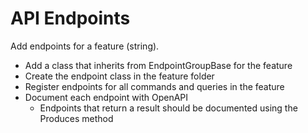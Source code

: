 # API Endpoints

Add endpoints for a feature (string).

- Add a class that inherits from EndpointGroupBase for the feature
- Create the endpoint class in the feature folder
- Register endpoints for all commands and queries in the feature
- Document each endpoint with OpenAPI
  - Endpoints that return a result should be documented using the Produces<T> method

